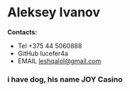 # Aleksey Ivanov
**Contacts:**
* Tel +375 44 5060888 
* GitHub lucefer4a 
* EMAIL leshqalol@gmail.com
### i have dog, his name JOY Casino
